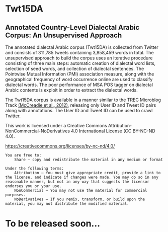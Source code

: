 # Twt15DA

## Annotated Country-Level Dialectal Arabic Corpus: An Unsupervised Approach 

The annotated dialectal Arabic corpus (Twt15DA) is collected from Twitter and consists of 311,785 tweets containing 3,858,459 words in total.
The unsupervised approach to build the corpus uses an iterative procedure consisting of three main steps: automatic creation of dialectal word lists, selection of seed words, and collection of dialectal sentences. The Pointwise Mutual Information (PMI) association measure, along with the geographical frequency of word occurrence online are used to classify dialectal words. The poor performance of MSA POS tagger on dialectal Arabic contents is exploit in order to extract the dialectal words. 

The Twt15DA corpus is available in a manner similar to the TREC Microblog Track [(McCreadie et al., 2012)](https://scholar.google.com/scholar?hl=en&as_sdt=0%2C5&q=+On+building+a+reusable+Twitter+corpus&btnG=), releasing only User ID and Tweet ID pairs along with annotations. The User
ID and Tweet ID can be used to crawl Twitter. 

This work is licensed under a Creative Commons Attribution-NonCommercial-NoDerivatives 4.0 International License (CC BY-NC-ND 4.0).

https://creativecommons.org/licenses/by-nc-nd/4.0/

	You are free to:
		Share — copy and redistribute the material in any medium or format 
	
	Under the following terms:
		Attribution — You must give appropriate credit, provide a link to the license, and indicate if changes were made. You may do so in any reasonable manner, but not in any way that suggests the licensor endorses you or your use.
		NonCommercial — You may not use the material for commercial purposes.
		NoDerivatives — If you remix, transform, or build upon the material, you may not distribute the modified material. 


# To be released soon...
